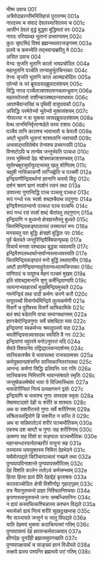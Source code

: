 भीष्म उवाच	001    
अत्रैवोदाहरन्तीममितिहासं पुरातनम्	001a  
नारदस्य च संवादं देवलस्यासितस्य च	001c  
आसीनं देवलं वृद्धं बुद्ध्वा बुद्धिमतां वरः	002a  
नारदः परिपप्रच्छ भूतानां प्रभवाप्ययम्	002c  
कुतः सृष्टमिदं विश्वं ब्रह्मन्स्थावरजङ्गमम्	003a  
प्रलये च कमभ्येति तद्भवान्प्रब्रवीतु मे	003c  
असित उवाच	004    
येभ्यः सृजति भूतानि कालो भावप्रचोदितः	004a  
महाभूतानि पञ्चेति तान्याहुर्भूतचिन्तकाः	004c  
तेभ्यः सृजति भूतानि काल आत्मप्रचोदितः	005a  
एतेभ्यो यः परं ब्रूयादसद्ब्रूयादसंशयम्	005c  
विद्धि नारद पञ्चैताञ्शाश्वतानचलान्ध्रुवान्	006a  
महतस्तेजसो राशीन्कालषष्ठान्स्वभावतः	006c  
आपश्चैवान्तरिक्षं च पृथिवी वायुपावकौ	007a  
असिद्धिः परमेतेभ्यो भूतेभ्यो मुक्तसंशयम्	007c  
नोपपत्त्या न वा युक्त्या त्वसद्ब्रूयादसंशयम्	008a  
वेत्थ तानभिनिर्वृत्तान्षडेते यस्य राशयः	008c  
पञ्चैव तानि कालश्च भावाभावौ च केवलौ	009a  
अष्टौ भूतानि भूतानां शाश्वतानि भवाप्ययौ	009c  
अभावाद्भावितेष्वेव तेभ्यश्च प्रभवन्त्यपि	010a  
विनष्टोऽपि च तान्येव जन्तुर्भवति पञ्चधा	010c  
तस्य भूमिमयो देहः श्रोत्रमाकाशसम्भवम्	011a  
सूर्यश्चक्षुरसुर्वायुरद्भ्यस्तु खलु शोणितम्	011c  
चक्षुषी नासिकाकर्णौ त्वग्जिह्वेति च पञ्चमी	012a  
इन्द्रियाणीन्द्रियार्थानां ज्ञानानि कवयो विदुः	012c  
दर्शनं श्रवणं घ्राणं स्पर्शनं रसनं तथा	013a  
उपपत्त्या गुणान्विद्धि पञ्च पञ्चसु पञ्चधा	013c  
रूपं गन्धो रसः स्पर्शः शब्दश्चैवाथ तद्गुणाः	014a  
इन्द्रियैरुपलभ्यन्ते पञ्चधा पञ्च पञ्चभिः	014c  
रूपं गन्धं रसं स्पर्शं शब्दं चैतांस्तु तद्गुणान्	015a  
इन्द्रियाणि न बुध्यन्ते क्षेत्रज्ञस्तैस्तु बुध्यते	015c  
चित्तमिन्द्रियसङ्घातात्परं तस्मात्परं मनः	016a  
मनसस्तु परा बुद्धिः क्षेत्रज्ञो बुद्धितः परः	016c  
पूर्वं चेतयते जन्तुरिन्द्रियैर्विषयान्पृथक्	017a  
विचार्य मनसा पश्चादथ बुद्ध्या व्यवस्यति	017c  
इन्द्रियैरुपलब्धार्थान्सर्वान्यस्त्वध्यवस्यति	017e  
चित्तमिन्द्रियसङ्घातं मनो बुद्धिं तथाष्टमीम्	018a  
अष्टौ ज्ञानेन्द्रियाण्याहुरेतान्यध्यात्मचिन्तकाः	018c  
पाणिपादं च पायुश्च मेहनं पञ्चमं मुखम्	019a  
इति संशब्द्यमानानि शृणु कर्मेन्द्रियाण्यपि	019c  
जल्पनाभ्यवहारार्थं मुखमिन्द्रियमुच्यते	020a  
गमनेन्द्रियं तथा पादौ कर्मणः करणे करौ	020c  
पायूपस्थौ विसर्गार्थमिन्द्रिये तुल्यकर्मणी	021a  
विसर्गे च पुरीषस्य विसर्गे चाभिकामिके	021c  
बलं षष्ठं षडेतानि वाचा सम्यग्यथागमम्	022a  
ज्ञानचेष्टेन्द्रियगुणाः सर्वे संशब्दिता मया	022c  
इन्द्रियाणां स्वकर्मभ्यः श्रमादुपरमो यदा	023a  
भवतीन्द्रियसन्न्यासादथ स्वपिति वै नरः	023c  
इन्द्रियाणां व्युपरमे मनोऽनुपरतं यदि	024a  
सेवते विषयानेव तद्विद्यात्स्वप्नदर्शनम्	024c  
सात्त्विकाश्चैव ये भावास्तथा राजसतामसाः	025a  
कर्मयुक्तान्प्रशंसन्ति सात्त्विकानितरांस्तथा	025c  
आनन्दः कर्मणां सिद्धिः प्रतिपत्तिः परा गतिः	026a  
सात्त्विकस्य निमित्तानि भावान्संश्रयते स्मृतिः	026c  
जन्तुष्वेकतमेष्वेवं भावा ये विधिमास्थिताः	027a  
भावयोरीप्सितं नित्यं प्रत्यक्षगमनं द्वयोः	027c  
इन्द्रियाणि च भावाश्च गुणाः सप्तदश स्मृताः	028a  
तेषामष्टादशो देही यः शरीरे स शाश्वतः	028c  
अथ वा सशरीरास्ते गुणाः सर्वे शरीरिणाम्	029a  
संश्रितास्तद्वियोगे हि सशरीरा न सन्ति ते	029c  
अथ वा सन्निपातोऽयं शरीरं पाञ्चभौतिकम्	030a  
एकश्च दश चाष्टौ च गुणाः सह शरीरिणाम्	030c  
ऊष्मणा सह विंशो वा सङ्घातः पाञ्चभौतिकः	030e  
महान्सन्धारयत्येतच्छरीरं वायुना सह	031a  
तस्यास्य भावयुक्तस्य निमित्तं देहभेदने	031c  
यथैवोत्पद्यते किञ्चित्पञ्चत्वं गच्छते तथा	032a  
पुण्यपापविनाशान्ते पुण्यपापसमीरितम्	032c  
देहं विशति कालेन ततोऽयं कर्मसम्भवम्	032e  
हित्वा हित्वा ह्ययं प्रैति देहाद्देहं कृताश्रयः	033a  
कालसञ्चोदितः क्षेत्री विशीर्णाद्वा गृहाद्गृहम्	033c  
तत्र नैवानुतप्यन्ते प्राज्ञा निश्चितनिश्चयाः	034a  
कृपणास्त्वनुतप्यन्ते जनाः सम्बन्धिमानिनः	034c  
न ह्ययं कस्यचित्कश्चिन्नास्य कश्चन विद्यते	035a  
भवत्येको ह्ययं नित्यं शरीरे सुखदुःखभाक्	035c  
नैव सञ्जायते जन्तुर्न च जातु विपद्यते	036a  
याति देहमयं भुक्त्वा कदाचित्परमां गतिम्	036c  
पुण्यपापमयं देहं क्षपयन्कर्मसञ्चयात्	037a  
क्षीणदेहः पुनर्देही ब्रह्मत्वमुपगच्छति	037c  
पुण्यपापक्षयार्थं च साङ्ख्यं ज्ञानं विधीयते	038a  
तत्क्षये ह्यस्य पश्यन्ति ब्रह्मभावे परां गतिम्	038c  

